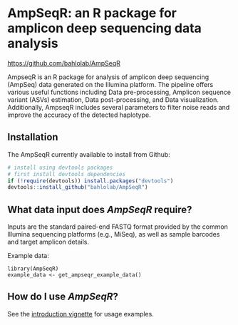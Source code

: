 # AmpSeqR: an R package for amplicon deep sequencing data analysis
https://github.com/bahlolab/AmpSeqR

AmpseqR is an R package for analysis of amplicon deep sequencing (AmpSeq) data generated on the Illumina platform. The pipeline offers various useful functions including Data pre-processing, Amplicon sequence variant (ASVs) estimation, Data post-processing, and Data visualization. Additionally, AmpseqR includes several parameters to filter noise reads and improve the accuracy of the detected haplotype.

## Installation

The AmpSeqR currently available to install from Github:

```r
# install using devtools packages
# first install devtools dependencies
if (!require(devtools)) install.packages("devtools")
devtools::install_github("bahlolab/AmpSeqR")
```

## What data input does _AmpSeqR_ require?

Inputs are the standard paired-end FASTQ format provided by the common Illumina sequencing platforms (e.g., MiSeq), as well as sample barcodes and target amplicon details.

Example data:
```{r}
library(AmpSeqR)
example_data <- get_ampseqr_example_data()
```

## How do I use _AmpSeqR_?
See the [introduction vignette](https://github.com/bahlolab/AmpSeqR/blob/main/vignettes/AmpSeqR.md) for usage examples.
